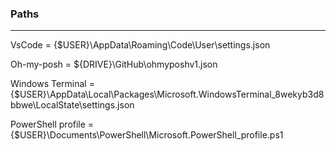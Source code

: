 ### Paths

---

VsCode = {$USER}\AppData\Roaming\Code\User\settings.json

Oh-my-posh = ${DRIVE}\GitHub\ohmyposhv1.json

Windows Terminal = {$USER}\AppData\Local\Packages\Microsoft.WindowsTerminal_8wekyb3d8bbwe\LocalState\settings.json

PowerShell profile = {$USER}\Documents\PowerShell\Microsoft.PowerShell_profile.ps1
